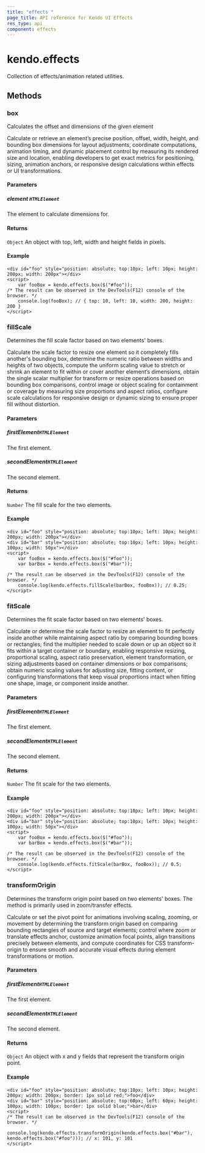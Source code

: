 ```yaml
---
title: "effects "
page_title: API reference for Kendo UI Effects
res_type: api
component: effects
---
```


# kendo.effects

Collection of effects/animation related utilities.

## Methods

### box
Calculates the offset and dimensions of the given element


<div class="meta-api-description">
Calculate or retrieve an element’s precise position, offset, width, height, and bounding box dimensions for layout adjustments, coordinate computations, animation timing, and dynamic placement control by measuring its rendered size and location, enabling developers to get exact metrics for positioning, sizing, animation anchors, or responsive design calculations within effects or UI transformations.
</div>

#### Parameters

##### element `HTMLElement`
The element to calculate dimensions for.

#### Returns
`Object` An object with top, left, width and height fields in pixels.

#### Example
    <div id="foo" style="position: absolute; top:10px; left: 10px; height: 200px; width: 200px"></div>
    <script>
        var fooBox = kendo.effects.box($("#foo"));
	/* The result can be observed in the DevTools(F12) console of the browser. */
        console.log(fooBox); // { top: 10, left: 10, width: 200, height: 200 }
    </script>


### fillScale
Determines the fill scale factor based on two elements' boxes.


<div class="meta-api-description">
Calculate the scale factor to resize one element so it completely fills another's bounding box, determine the numeric ratio between widths and heights of two objects, compute the uniform scaling value to stretch or shrink an element to fit within or cover another element’s dimensions, obtain the single scalar multiplier for transform or resize operations based on bounding box comparisons, control image or object scaling for containment or coverage by measuring size proportions and aspect ratios, configure scale calculations for responsive design or dynamic sizing to ensure proper fill without distortion.
</div>

#### Parameters

##### firstElement`HTMLElement`
The first element.

##### secondElement`HTMLElement`
The second element.

#### Returns
`Number` The fill scale for the two elements.

#### Example
    <div id="foo" style="position: absolute; top:10px; left: 10px; height: 200px; width: 200px"></div>
    <div id="bar" style="position: absolute; top:10px; left: 10px; height: 100px; width: 50px"></div>
    <script>
        var fooBox = kendo.effects.box($("#foo"));
        var barBox = kendo.effects.box($("#bar"));

	/* The result can be observed in the DevTools(F12) console of the browser. */
        console.log(kendo.effects.fillScale(barBox, fooBox)); // 0.25;
    </script>

### fitScale
Determines the fit scale factor based on two elements' boxes.


<div class="meta-api-description">
Calculate or determine the scale factor to resize an element to fit perfectly inside another while maintaining aspect ratio by comparing bounding boxes or rectangles; find the multiplier needed to scale down or up an object so it fits within a target container or boundary, enabling responsive resizing, proportional scaling, aspect ratio preservation, element transformation, or sizing adjustments based on container dimensions or box comparisons; obtain numeric scaling values for adjusting size, fitting content, or configuring transformations that keep visual proportions intact when fitting one shape, image, or component inside another.
</div>

#### Parameters

##### firstElement`HTMLElement`
The first element.

##### secondElement`HTMLElement`
The second element.

#### Returns
`Number` The fit scale for the two elements.

#### Example

    <div id="foo" style="position: absolute; top:10px; left: 10px; height: 200px; width: 200px"></div>
    <div id="bar" style="position: absolute; top:10px; left: 10px; height: 100px; width: 50px"></div>
    <script>
        var fooBox = kendo.effects.box($("#foo"));
        var barBox = kendo.effects.box($("#bar"));

	/* The result can be observed in the DevTools(F12) console of the browser. */
        console.log(kendo.effects.fitScale(barBox, fooBox)); // 0.5;
    </script>

### transformOrigin
Determines the transform origin point based on two elements' boxes. The method is primarily used in zoom/transfer effects.


<div class="meta-api-description">
Calculate or set the pivot point for animations involving scaling, zooming, or movement by determining the transform origin based on comparing bounding rectangles of source and target elements; control where zoom or translate effects anchor, customize animation focal points, align transitions precisely between elements, and compute coordinates for CSS transform-origin to ensure smooth and accurate visual effects during element transformations or motion.
</div>

#### Parameters

##### firstElement`HTMLElement`
The first element.

##### secondElement`HTMLElement`
The second element.

#### Returns
`Object` An object with x and y fields that represent the transform origin point.

#### Example

    <div id="foo" style="position: absolute; top:10px; left: 10px; height: 200px; width: 200px; border: 1px solid red;">foo</div>
    <div id="bar" style="position: absolute; top:60px; left: 60px; height: 100px; width: 100px; border: 1px solid blue;">bar</div>
    <script>
	/* The result can be observed in the DevTools(F12) console of the browser. */
        console.log(kendo.effects.transformOrigin(kendo.effects.box("#bar"), kendo.effects.box("#foo"))); // x: 101, y: 101
    </script>

